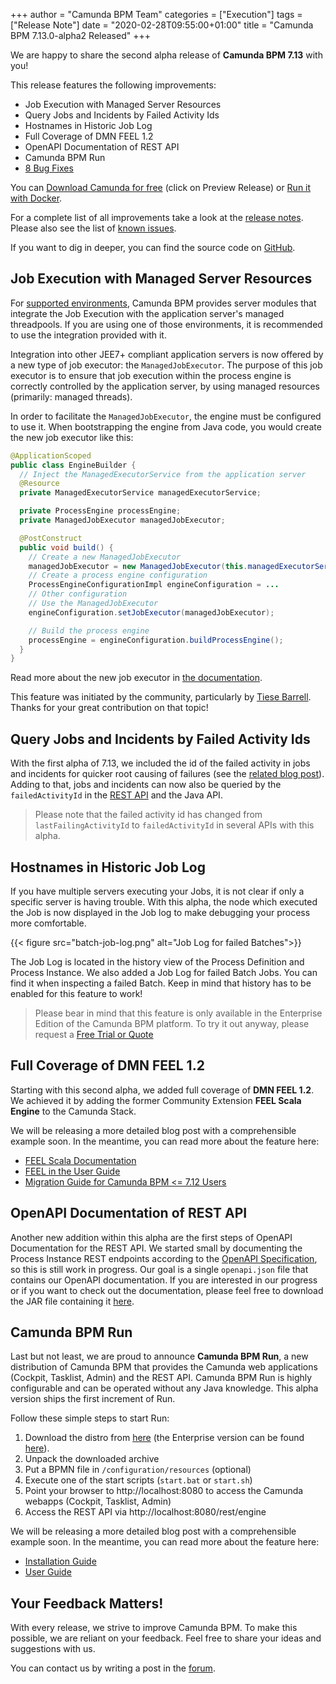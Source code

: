 +++
author = "Camunda BPM Team"
categories = ["Execution"]
tags = ["Release Note"]
date = "2020-02-28T09:55:00+01:00"
title = "Camunda BPM 7.13.0-alpha2 Released"
+++

We are happy to share the second alpha release of **Camunda BPM 7.13** with you!

This release features the following improvements:

* Job Execution with Managed Server Resources
* Query Jobs and Incidents by Failed Activity Ids
* Hostnames in Historic Job Log
* Full Coverage of DMN FEEL 1.2
* OpenAPI Documentation of REST API
* Camunda BPM Run
* [8 Bug Fixes](https://jira.camunda.com/issues/?jql=issuetype%20%3D%20%22Bug%20Report%22%20AND%20fixVersion%20%3D%207.13.0-alpha2)

You can [Download Camunda for free](https://camunda.com/download/) (click on Preview Release) or [Run it with Docker](https://hub.docker.com/r/camunda/camunda-bpm-platform/).

For a complete list of all improvements take a look at the [release notes](https://jira.camunda.com/secure/ReleaseNote.jspa?projectId=10230&version=15699).
Please also see the list of [known issues](https://jira.camunda.com/issues/?jql=issuetype%20%3D%20%22Bug%20Report%22%20AND%20fixVersion%20%3D%207.13.0%20AND%20status%20!%3D%20Closed%20).

If you want to dig in deeper, you can find the source code on [GitHub](https://github.com/camunda/camunda-bpm-platform/releases/tag/7.13.0-alpha2).

<!--more-->

## Job Execution with Managed Server Resources

For [supported environments](https://docs.camunda.org/manual/latest/introduction/supported-environments#container-managed-process-engine-and-camunda-cockpit-tasklist-admin), Camunda BPM provides server modules that integrate the Job Execution with the application server's managed threadpools. If you are using one of those environments, it is recommended to use the integration provided with it. 

Integration into other JEE7+ compliant application servers is now offered by a new type of job executor: the `ManagedJobExecutor`. The purpose of this job executor is to ensure that job execution within the process engine is correctly controlled by the application server, by using managed resources (primarily: managed threads).

In order to facilitate the `ManagedJobExecutor`, the engine must be configured to use it. When bootstrapping the engine from Java code, you would create the new job executor like this:

```java
@ApplicationScoped
public class EngineBuilder {
  // Inject the ManagedExecutorService from the application server
  @Resource
  private ManagedExecutorService managedExecutorService;

  private ProcessEngine processEngine;
  private ManagedJobExecutor managedJobExecutor;

  @PostConstruct
  public void build() {
    // Create a new ManagedJobExecutor
    managedJobExecutor = new ManagedJobExecutor(this.managedExecutorService);
    // Create a process engine configuration 
    ProcessEngineConfigurationImpl engineConfiguration = ...
    // Other configuration
    // Use the ManagedJobExecutor
    engineConfiguration.setJobExecutor(managedJobExecutor);

    // Build the process engine
    processEngine = engineConfiguration.buildProcessEngine();
  }
}
```

Read more about the new job executor in [the documentation](https://docs.camunda.org/manual/latest/user-guide/runtime-container-integration/job-execution-with-managed-resources).

This feature was initiated by the community, particularly by [Tiese Barrell](https://github.com/tiesebarrell). 
Thanks for your great contribution on that topic!

## Query Jobs and Incidents by Failed Activity Ids

With the first alpha of 7.13, we included the id of the failed activity in jobs and incidents for quicker root causing of failures (see the [related blog post](https://blog.camunda.com/post/2020/01/camunda-bpm-7130-alpha1-released/#show-failed-activity-in-jobs-incidents)). 
Adding to that, jobs and incidents can now also be queried by the `failedActivityId` in the [REST API](https://docs.camunda.org/manual/latest/reference/rest/job/get-query/#query-parameters) and the Java API.

> Please note that the failed activity id has changed from `lastFailingActivityId` to `failedActivityId` in several APIs with this alpha.

## Hostnames in Historic Job Log

If you have multiple servers executing your Jobs, it is not clear if only a specific server is having trouble. With this alpha, the node which executed the Job is now displayed in the Job log to make debugging your process more comfortable.

{{< figure src="batch-job-log.png" alt="Job Log for failed Batches">}}

The Job Log is located in the history view of the Process Definition and Process Instance. We also added a Job Log for failed Batch Jobs. You can find it when inspecting a failed Batch. Keep in mind that history has to be enabled for this feature to work!

> Please bear in mind that this feature is only available in the Enterprise Edition of the Camunda BPM platform.
> To try it out anyway, please request a [Free Trial or Quote](https://camunda.com/enterprise/)

## Full Coverage of DMN FEEL 1.2

Starting with this second alpha, we added full coverage of **DMN FEEL 1.2**. We achieved it by 
adding the former Community Extension **FEEL Scala Engine** to the Camunda Stack.

We will be releasing a more detailed blog post with a comprehensible example soon. 
In the meantime, you can read more about the feature here:

* [FEEL Scala Documentation]
* [FEEL in the User Guide]
* [Migration Guide for Camunda BPM <= 7.12 Users]

## OpenAPI Documentation of REST API

Another new addition within this alpha are the first steps of OpenAPI Documentation for the REST API. 
We started small by documenting the Process Instance REST endpoints according to the [OpenAPI Specification](https://github.com/OAI/OpenAPI-Specification), so this is still work in progress. 
Our goal is a single `openapi.json` file that contains our OpenAPI documentation. 
If you are interested in our progress or if you want to check out the documentation, please feel free to download the JAR file containing it [here](https://app.camunda.com/nexus/repository/camunda-bpm/org/camunda/bpm/camunda-engine-rest-openapi/7.13.0-alpha2/camunda-engine-rest-openapi-7.13.0-alpha2.jar).

## Camunda BPM Run

Last but not least, we are proud to announce **Camunda BPM Run**, a new distribution of Camunda BPM that provides the Camunda web applications (Cockpit, Tasklist, Admin) and the REST API.
Camunda BPM Run is highly configurable and can be operated without any Java knowledge.
This alpha version ships the first increment of Run.

Follow these simple steps to start Run:

1. Download the distro from [here](https://app.camunda.com/nexus/repository/public/org/camunda/bpm/run/camunda-bpm-run/7.13.0-alpha2/camunda-bpm-run-7.13.0-alpha2.zip) (the Enterprise version can be found [here](https://app.camunda.com/nexus/repository/internal/org/camunda/bpm/run/camunda-bpm-run-ee/7.13.0-alpha2-ee/camunda-bpm-run-ee-7.13.0-alpha2-ee.zip)).
1. Unpack the downloaded archive
1. Put a BPMN file in `/configuration/resources` (optional)
1. Execute one of the start scripts (`start.bat` or `start.sh`)
1. Point your browser to http://localhost:8080 to access the Camunda webapps (Cockpit, Tasklist, Admin)
1. Access the REST API via http://localhost:8080/rest/engine

We will be releasing a more detailed blog post with a comprehensible example soon. 
In the meantime, you can read more about the feature here:

* [Installation Guide](https://docs.camunda.org/manual/latest/installation/camunda-bpm-run)
* [User Guide](https://docs.camunda.org/manual/latest/user-guide/camunda-bpm-run)

## Your Feedback Matters!

With every release, we strive to improve Camunda BPM. To make this possible, we are reliant on your feedback. Feel free to share your ideas and suggestions with us.

You can contact us by writing a post in the [forum](https://forum.camunda.org/).

[FEEL Scala Documentation]: https://camunda.github.io/feel-scala/
[FEEL in the User Guide]: https://docs.camunda.org/manual/latest/user-guide/dmn-engine/feel/
[Migration Guide for Camunda BPM <= 7.12 Users]: https://docs.camunda.org/manual/latest/update/minor/712-to-713/#entirely-replaced-feel-engine
